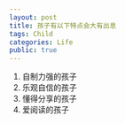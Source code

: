 ```yaml
---
layout: post
title: 孩子有以下特点会大有出息
tags: Child
categories: Life
public: true
---
```

1. 自制力强的孩子
1. 乐观自信的孩子
1. 懂得分享的孩子
1. 爱阅读的孩子